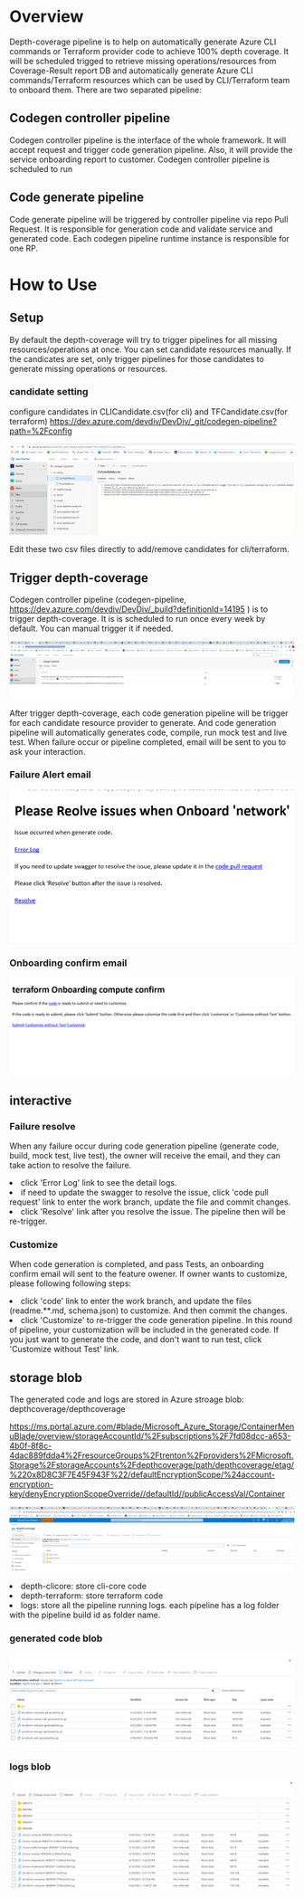 # Overview
Depth-coverage pipeline is to help on automatically generate Azure CLI commands or Terraform provider code to achieve 100% depth coverage. It will be scheduled trigged to retrieve missing operations/resources from Coverage-Result report DB and automatically generate Azure CLI commands/Terraform resources which can be used by CLI/Terraform team to onboard them.
There are two separated pipeline:
## Codegen controller pipeline ##
Codegen controller pipeline is the interface of the whole framework. It will accept request and trigger code generation pipeline. Also, it will provide the service onboarding report to customer. Codegen controller pipeline is scheduled to run
## Code generate pipeline ##
Code generate pipeline will be triggered by controller pipeline via repo Pull Request. It is responsible for generation code and validate service and generated code. Each codegen pipeline runtime instance is responsible for one RP.
# How to Use #

## Setup ##
By default the depth-coverage will try to trigger pipelines for all missing resources/operations at once. You can set candidate resources manually. If the candicates are set, only trigger pipelines for those candidates to generate missing operations or resources.
### candidate setting ###
configure candidates in CLICandidate.csv(for cli) and TFCandidate.csv(for terraform)  https://dev.azure.com/devdiv/DevDiv/_git/codegen-pipeline?path=%2Fconfig

![CLICandidate.csv](images/clicandidte.png)

Edit these two csv files directly to add/remove candidates for cli/terraform.
## Trigger depth-coverage ##
Codegen controller pipeline (codegen-pipeline, https://dev.azure.com/devdiv/DevDiv/_build?definitionId=14195 ) is to trigger depth-coverage. It is is scheduled to run once every week by default. You can manual trigger it if needed.

![codegen-pipeline](images/codegencontrollerpipeline.png)

After trigger depth-coverage, each code generation pipeline will be trigger for each candidate resource provider to generate. And code generation pipeline will automatically generates code, compile, run mock test and live test. When failure occur or pipeline completed, email will be sent to you to ask your interaction.

### Failure Alert email ###
![Failure Alert email](images/issueemail.png)

### Onboarding confirm email ###
![Onboarding confirm email](images/onboardingconfirm.png)
## interactive ##
### Failure resolve ###
When any failure occur during code generation pipeline (generate code, build, mock test, live test), the owner will receive the email, and they can take action to resolve the failure.
<li> click 'Error Log' link to see the detail logs. </li>
<li> if need to update the swagger to resolve the issue, click 'code pull request' link to enter the work branch, update the file and commit changes. </li>
<li>click 'Resolve' link after you resolve the issue. The pipeline then will be re-trigger. </li>

### Customize ###
When code generation is completed, and pass Tests, an onboarding confirm email will sent to the feature owener.
If owner wants to customize, please following following steps:
<li> click 'code' link to enter the work branch, and update the files (readme.**.md, schema.json) to customize. And then commit the changes. </li>
<li> click 'Customize' to re-trigger the code generation pipeline. In this round of pipeline, your customization will be included in the generated code. If you just want to generate the code, and don't want to run test, click 'Customize without Test' link.

## storage blob ##
The generated code and logs are stored in Azure stroage blob: depthcoverage/depthcoverage

https://ms.portal.azure.com/#blade/Microsoft_Azure_Storage/ContainerMenuBlade/overview/storageAccountId/%2Fsubscriptions%2F7fd08dcc-a653-4b0f-8f8c-4dac889fdda4%2FresourceGroups%2Ftrenton%2Fproviders%2FMicrosoft.Storage%2FstorageAccounts%2Fdepthcoverage/path/depthcoverage/etag/%220x8D8C3F7E45F943F%22/defaultEncryptionScope/%24account-encryption-key/denyEncryptionScopeOverride//defaultId//publicAccessVal/Container

![depthcoverage stroage blob](images/storageblob.png)

<li>depth-clicore: store cli-core code</li>
<li>depth-terraform: store terraform code</li>
<li>logs: store all the pipeline running logs. each pipeline has a log folder with the pipeline build id as folder name. </li>

### generated code blob ###
![code blob](images/generatedcode.png)

### logs blob ###
![log blob](images/logblob.png)